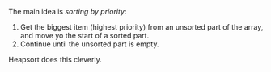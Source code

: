 The main idea is *sorting by priority*:
1. Get the biggest item (highest priority) from an unsorted part of the array, and move yo the start of a sorted part.
2. Continue until the unsorted part is empty.

Heapsort does this cleverly.

